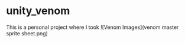 # unity_venom

This is a personal project where I took ![Venom Images](venom master sprite sheet.png)
